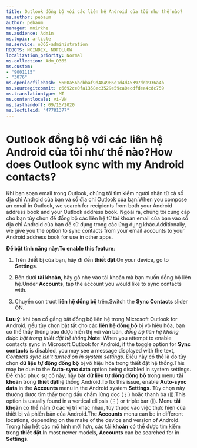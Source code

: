 ```yaml
---
title: Outlook đồng bộ với các liên hệ Android của tôi như thế nào?
ms.author: pebaum
author: pebaum
manager: mnirkhe
ms.audience: Admin
ms.topic: article
ms.service: o365-administration
ROBOTS: NOINDEX, NOFOLLOW
localization_priority: Normal
ms.collection: Adm_O365
ms.custom:
- "9001115"
- "3076"
ms.openlocfilehash: 5600a56bcbbaf9d484986e1d4d45397dda936a4b
ms.sourcegitcommit: c6692ce0fa1358ec3529e59ca0ecdfdea4cdc759
ms.translationtype: MT
ms.contentlocale: vi-VN
ms.lasthandoff: 09/15/2020
ms.locfileid: "47781377"
---
```

# <a name="how-does-outlook-sync-with-my-android-contacts"></a><span data-ttu-id="b3503-102">Outlook đồng bộ với các liên hệ Android của tôi như thế nào?</span><span class="sxs-lookup"><span data-stu-id="b3503-102">How does Outlook sync with my Android contacts?</span></span>

<span data-ttu-id="b3503-103">Khi bạn soạn email trong Outlook, chúng tôi tìm kiếm người nhận từ cả sổ địa chỉ Android của bạn và sổ địa chỉ Outlook của bạn.</span><span class="sxs-lookup"><span data-stu-id="b3503-103">When you compose an email in Outlook, we search for recipients from both your Android address book and your Outlook address book.</span></span> <span data-ttu-id="b3503-104">Ngoài ra, chúng tôi cung cấp cho bạn tùy chọn để đồng bộ các liên hệ từ tài khoản email của bạn vào sổ địa chỉ Android của bạn để sử dụng trong các ứng dụng khác.</span><span class="sxs-lookup"><span data-stu-id="b3503-104">Additionally, we give you the option to sync contacts from your email accounts to your Android address book for use in other apps.</span></span> 
 
<span data-ttu-id="b3503-105">**Để bật tính năng này**:</span><span class="sxs-lookup"><span data-stu-id="b3503-105">**To enable this feature**:</span></span>
 
1. <span data-ttu-id="b3503-106">Trên thiết bị của bạn, hãy đi đến **thiết đặt**.</span><span class="sxs-lookup"><span data-stu-id="b3503-106">On your device, go to **Settings**.</span></span>

2. <span data-ttu-id="b3503-107">Bên dưới **tài khoản**, hãy gõ nhẹ vào tài khoản mà bạn muốn đồng bộ liên hệ.</span><span class="sxs-lookup"><span data-stu-id="b3503-107">Under **Accounts**, tap the account you would like to sync contacts with.</span></span>

3. <span data-ttu-id="b3503-108">Chuyển con trượt **liên hệ đồng bộ** trên.</span><span class="sxs-lookup"><span data-stu-id="b3503-108">Switch the **Sync Contacts** slider ON.</span></span>
 
<span data-ttu-id="b3503-109">**Lưu ý**: khi bạn cố gắng bật đồng bộ liên hệ trong Microsoft Outlook for Android, nếu tùy chọn bật tắt cho các **liên hệ đồng bộ** bị vô hiệu hóa, bạn có thể thấy thông báo được hiển thị với văn bản, *đồng bộ liên hệ không được bật trong thiết đặt hệ thống*.</span><span class="sxs-lookup"><span data-stu-id="b3503-109">**Note**: When you attempt to enable contacts sync in Microsoft Outlook for Android, if the toggle option for **Sync contacts** is disabled, you may see a message displayed with the text, *Contacts sync isn't turned on in system settings*.</span></span> <span data-ttu-id="b3503-110">Điều này có thể là do tùy chọn **dữ liệu tự động đồng bộ** bị vô hiệu hóa trong thiết đặt hệ thống.</span><span class="sxs-lookup"><span data-stu-id="b3503-110">This may be due to the **Auto-sync data** option being disabled in system settings.</span></span> <span data-ttu-id="b3503-111">Để khắc phục sự cố này, hãy bật  **dữ liệu tự động đồng bộ** trong menu  **tài khoản** trong  **thiết đặt**hệ thống Android.</span><span class="sxs-lookup"><span data-stu-id="b3503-111">To fix this issue, enable  **Auto-sync data** in the  **Accounts** menu in the Android system  **Settings**.</span></span> <span data-ttu-id="b3503-112">Tùy chọn này thường được tìm thấy trong dấu chấm lửng dọc (⋮) hoặc thanh ba (⫼).</span><span class="sxs-lookup"><span data-stu-id="b3503-112">This option is usually found in a vertical ellipsis (⋮) or triple bar (⫼).</span></span> <span data-ttu-id="b3503-113">Menu  **tài khoản** có thể nằm ở các vị trí khác nhau, tùy thuộc vào việc thực hiện của thiết bị và phiên bản của Android.</span><span class="sxs-lookup"><span data-stu-id="b3503-113">The  **Accounts** menu can be in different locations, depending on the make of the device and version of Android.</span></span> <span data-ttu-id="b3503-114">Trong hầu hết các mô hình mới hơn, các **tài khoản** có thể được tìm kiếm trong **thiết đặt**.</span><span class="sxs-lookup"><span data-stu-id="b3503-114">In most newer models, **Accounts** can be searched for in **Settings**.</span></span>